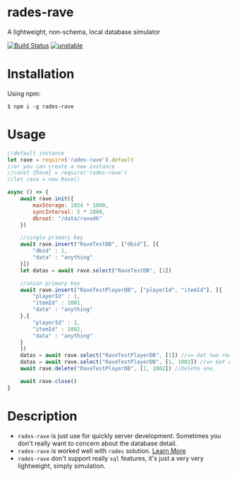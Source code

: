 # rades-rave
A lightweight, non-schema, local database simulator

[![Build Status](https://travis-ci.org/moriyalb/shutil.js.svg?branch=master)](https://travis-ci.org/moriyalb/shutil.js)
[![unstable](http://badges.github.io/stability-badges/dist/unstable.svg)](http://github.com/badges/stability-badges)

# Installation

Using npm:
```shell
$ npm i -g rades-rave
```

# Usage

```js
//default instance
let rave = require('rades-rave').default
//or you can create a new instance
//const {Rave} = require('rades-rave')
//let rave = new Rave()

async () => {
	await rave.init({
		maxStorage: 1024 * 1000,
		syncInterval: 5 * 1000,
		dbroot: "/data/ravedb"
	})

	//single primary key
	await rave.insert("RaveTestDB", ["dbid"], [{
		"dbid" : 1,
		"data" : "anything"
	}])
	let datas = await rave.select("RaveTestDB", [1])

	//union primary key
	await rave.insert("RaveTestPlayerDB", ["playerId", "itemId"], [{
		"playerId" : 1,
		"itemId" : 1001,
		"data" : "anything"
	},{
		"playerId" : 1,
		"itemId" : 1002,
		"data" : "anything"
	}
	])
	datas = await rave.select("RaveTestPlayerDB", [1]) //=> Got two records
	datas = await rave.select("RaveTestPlayerDB", [1, 1002]) //=> Got one records
	await rave.delete("RaveTestPlayerDB", [1, 1002]) //Delete one.

	await rave.close()
}
```

# Description

* `rades-rave` is just use for quickly server development. Sometimes you don't really want to concern about the database detail.
* `rades-rave` is worked well with `rades` solution. [Learn More](https://github.com/moriyalb/rades)
* `rades-rave` don't support really `sql` features, it's just a very very lightweight, simply simulation.